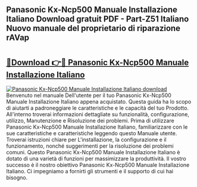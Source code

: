 ## Panasonic Kx-Ncp500 Manuale Installazione Italiano Download gratuit PDF - Part-Z51 Italiano Nuovo manuale del proprietario di riparazione rAVap

# <h2><a href="http://dfeth3i.blite.top/?on=Panasonic+Kx-Ncp500+Manuale+Installazione+Italiano">🔗Download 👉🔴 Panasonic Kx-Ncp500 Manuale Installazione Italiano</a></h2>

[![Panasonic Kx-Ncp500 Manuale Installazione Italiano download](https://i.imgur.com/lujVjoI.png)](http://dfeth3i.blite.top/?on=Panasonic+Kx-Ncp500+Manuale+Installazione+Italiano)
Benvenuto nel manuale Dell'utente per il tuo Panasonic Kx-Ncp500 Manuale Installazione Italiano appena acquistato. Questa guida ha lo scopo di aiutarti a padroneggiare le caratteristiche e le capacità del tuo Prodotto. All'interno troverai informazioni dettagliate su funzionalità, configurazione, utilizzo, Manutenzione e Risoluzione dei problemi. Prima di utilizzare Panasonic Kx-Ncp500 Manuale Installazione Italiano, familiarizzare con le sue caratteristiche e caratteristiche leggendo questo Manuale utente. Troverai istruzioni chiare per L'installazione, la configurazione e il funzionamento, nonché suggerimenti per la risoluzione dei problemi comuni. Questo Panasonic Kx-Ncp500 Manuale Installazione Italiano è dotato di una varietà di funzioni per massimizzare la produttività. Il vostro successo è il nostro obiettivo Panasonic Kx-Ncp500 Manuale Installazione Italiano. Ci impegniamo a fornirti gli strumenti e il supporto di cui hai bisogno.
